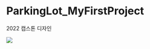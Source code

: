 # ParkingLot_MyFirstProject
2022 캡스톤 디자인

<img src="https://img.shields.io/badge/이름-색상코드?style=flat-square&logo=로고명&logoColor=로고색"/>
